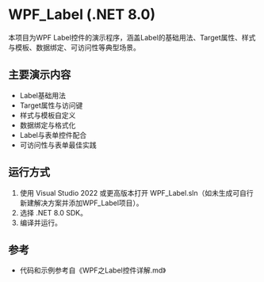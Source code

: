 # WPF_Label (.NET 8.0)

本项目为WPF Label控件的演示程序，涵盖Label的基础用法、Target属性、样式与模板、数据绑定、可访问性等典型场景。

## 主要演示内容
- Label基础用法
- Target属性与访问键
- 样式与模板自定义
- 数据绑定与格式化
- Label与表单控件配合
- 可访问性与表单最佳实践

## 运行方式
1. 使用 Visual Studio 2022 或更高版本打开 WPF_Label.sln（如未生成可自行新建解决方案并添加WPF_Label项目）。
2. 选择 .NET 8.0 SDK。
3. 编译并运行。

## 参考
- 代码和示例参考自《WPF之Label控件详解.md》 